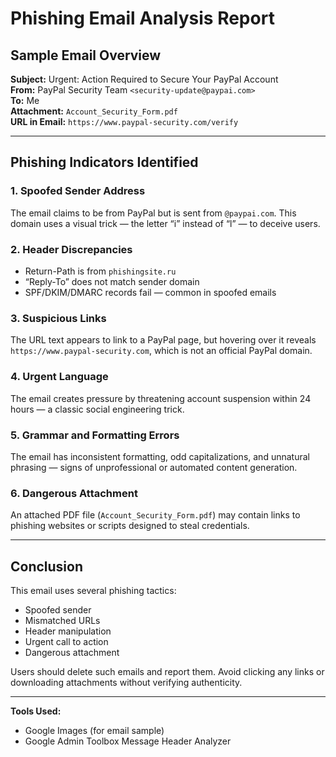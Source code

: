 # Phishing Email Analysis Report

## Sample Email Overview

**Subject:** Urgent: Action Required to Secure Your PayPal Account  
**From:** PayPal Security Team `<security-update@paypai.com>`  
**To:** Me  
**Attachment:** `Account_Security_Form.pdf`  
**URL in Email:** `https://www.paypal-security.com/verify`

---

## Phishing Indicators Identified

### 1. Spoofed Sender Address
The email claims to be from PayPal but is sent from `@paypai.com`. This domain uses a visual trick — the letter “i” instead of “l” — to deceive users.

### 2. Header Discrepancies
- Return-Path is from `phishingsite.ru`
- “Reply-To” does not match sender domain
- SPF/DKIM/DMARC records fail — common in spoofed emails

### 3. Suspicious Links
The URL text appears to link to a PayPal page, but hovering over it reveals `https://www.paypal-security.com`, which is not an official PayPal domain.

### 4. Urgent Language
The email creates pressure by threatening account suspension within 24 hours — a classic social engineering trick.

### 5. Grammar and Formatting Errors
The email has inconsistent formatting, odd capitalizations, and unnatural phrasing — signs of unprofessional or automated content generation.

### 6. Dangerous Attachment
An attached PDF file (`Account_Security_Form.pdf`) may contain links to phishing websites or scripts designed to steal credentials.

---

## Conclusion

This email uses several phishing tactics:
- Spoofed sender
- Mismatched URLs
- Header manipulation
- Urgent call to action
- Dangerous attachment

Users should delete such emails and report them. Avoid clicking any links or downloading attachments without verifying authenticity.

---

**Tools Used:**
- Google Images (for email sample)
- Google Admin Toolbox Message Header Analyzer
